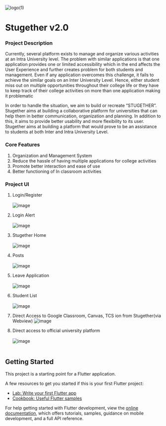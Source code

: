 ![logo(1)](https://user-images.githubusercontent.com/56475119/204971684-3caa0d5d-4f68-4e03-9234-7e79aa387770.png) 
# Stugether v2.0

### Project Description
Currently, several platform exists to manage and organize various activities at an Intra University level. The problem with similar applications is that one application provides one or limited accessibility which in the end affects the User Experience and further creates problem for both students and management. Even if any application overcomes this challenge, it fails to achieve the similar goals on an Inter University Level. Hence, either student miss out on multiple opportunities throughout their college life or they have to keep track of their college activities on more than one application making it problematic

In order to handle the situation, we aim to build or recreate “STUGETHER”. Stugether aims at building a collaborative platform for universities that can help them in better communication, organization and planning. In addition to this, it aims to provide better usability and more flexibility to its user. Stugether aims at building a platform that would prove to be an assistance to students at both Inter and Intra University Level.

### Core Features
1. Organization and Management System
2. Reduce the hassle of having multiple applications for college activities
3. Promote better interaction and ease of use
4. Better functioning of In classroom activities

### Project UI

1. Login/Register<br><br>
![image](https://user-images.githubusercontent.com/56475119/204973312-5a4ae3db-413d-4031-8d1d-aac3ca62dddd.png)

2. Login Alert<br><br>
![image](https://user-images.githubusercontent.com/56475119/204973366-38b50030-8828-4632-810b-3215373d8c59.png)

3. Stugether Home<br><br>
![image](https://user-images.githubusercontent.com/56475119/204973422-679e0b2f-2a44-49b3-98dc-8fad1f7303fd.png)

4. Posts<br><br>
![image](https://user-images.githubusercontent.com/56475119/204977154-dc144d55-9874-47d8-93ce-02f302d1245a.png)

5. Leave Application<br><br>
![image](https://user-images.githubusercontent.com/56475119/204977075-b5457c1c-702f-488d-9bc8-9db24f1f55ec.png)

6. Student List<br><br>
![image](https://user-images.githubusercontent.com/56475119/204977006-24feb34e-99c1-4000-a2f2-8f4dc21e167b.png)

7. Direct Access to Google Classroom, Canvas, TCS ion from Stugether(via Webview)
![image](https://user-images.githubusercontent.com/56475119/204975979-cec356f9-f110-4e57-a0e7-a8d08b183efd.png)

8. Direct access to official university platform<br><br>
![image](https://user-images.githubusercontent.com/56475119/204976916-f826bc13-4f2e-45f4-abcb-a3eea1978877.png)
<br><br>
## Getting Started

This project is a starting point for a Flutter application.

A few resources to get you started if this is your first Flutter project:

- [Lab: Write your first Flutter app](https://docs.flutter.dev/get-started/codelab)
- [Cookbook: Useful Flutter samples](https://docs.flutter.dev/cookbook)

For help getting started with Flutter development, view the
[online documentation](https://docs.flutter.dev/), which offers tutorials,
samples, guidance on mobile development, and a full API reference.

